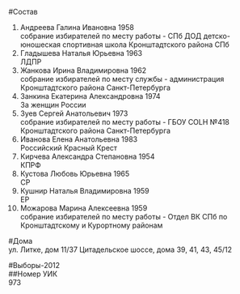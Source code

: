 #Состав  
1. Андреева Галина Ивановна 1958  
    собрание избирателей по месту работы - СПб ДОД детско-юношеская спортивная школа Кронштадтского района СПб  
2. Гладышева Наталья Юрьевна 1963  
    ЛДПР  
3. Жанкова Ирина Владимировна 1962  
    собрание избирателей по месту службы - администрация Кронштадтского района Санкт-Петербурга  
4. Занкина Екатерина Александровна 1974  
    За женщин России  
5. Зуев Сергей Анатольевич 1973  
    собрание избирателей по месту работы - ГБОУ COLH №418 Кронштадтского района Санкт-Петербурга  
6. Иванова Елена Анатольевна 1983  
    Российский Красный Крест  
7. Кирчева Александра Степановна 1954  
    КПРФ  
8. Кустова Любовь Юрьевна 1965  
    СР  
9. Кушнир Наталья Владимировна 1959  
    ЕР  
10. Можарова Марина Алексеевна 1959  
    собрание избирателей по месту работы - Отдел ВК СПб по Кронштадтскому и Курортному районам  
  
#Дома  
ул. Литке, дом 11/37 Цитадельское шоссе, дома 39, 41, 43, 45/12  
  
#Выборы-2012  
##Номер УИК  
973  
